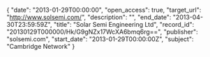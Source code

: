 {
  "date": "2013-01-29T00:00:00", 
  "open_access": true, 
  "target_url": "http://www.solsemi.com/", 
  "description": "", 
  "end_date": "2013-04-30T23:59:59Z", 
  "title": "Solar Semi Engineering Ltd", 
  "record_id": "20130129T000000/Hk/G9gNZx17WcXA6bmq6rg==", 
  "publisher": "solsemi.com", 
  "start_date": "2013-01-29T00:00:00Z", 
  "subject": "Cambridge Network"
}

